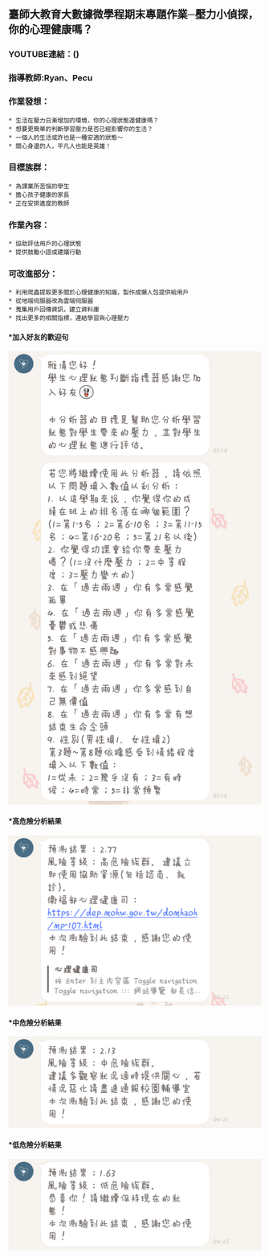 ## 臺師大教育大數據微學程期末專題作業─壓力小偵探，你的心理健康嗎？
### YOUTUBE連結：()
### 指導教師:Ryan、Pecu
### 作業發想：
    * 生活在壓力日漸增加的環境，你的心理狀態還健康嗎？
    * 想要更簡單的判斷學習壓力是否已經影響你的生活？
    * 一個人的生活或許也是一種安適的狀態～
    * 關心身邊的人，平凡人也能是英雄！

### 目標族群：
    * 為課業所苦惱的學生
    * 擔心孩子健康的家長
    * 正在安排進度的教師

### 作業內容：
    * 協助評估用戶的心理狀態
    * 提供鼓勵小語或建議行動

### 可改進部分：
    * 利用爬蟲提取更多關於心理健康的知識，製作成懶人包提供給用戶
    * 從地端伺服器改為雲端伺服器
    * 蒐集用戶回傳資訊，建立資料庫
    * 找出更多的相關指標，連結學習與心理壓力

#### *加入好友的歡迎句
![Alt text](https://raw.githubusercontent.com/Ya-Cing/LAT-Repo/main/2023%2006%2007%20final-project/greeting.jpg)
#### *高危險分析結果
![Alt text](https://raw.githubusercontent.com/Ya-Cing/LAT-Repo/main/2023%2006%2007%20final-project/high.jpg)
#### *中危險分析結果
![Alt text](https://raw.githubusercontent.com/Ya-Cing/LAT-Repo/main/2023%2006%2007%20final-project/middle.jpg)
#### *低危險分析結果
![Alt text](https://raw.githubusercontent.com/Ya-Cing/LAT-Repo/main/2023%2006%2007%20final-project/low.jpg)
